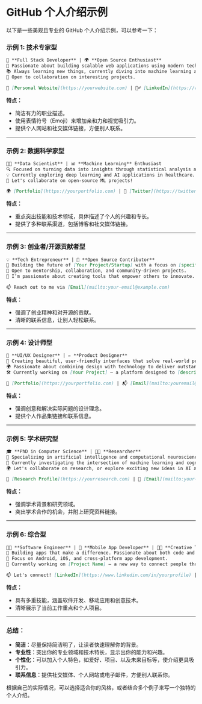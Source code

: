 # GitHub 个人介绍示例
以下是一些美观且专业的 GitHub 个人介绍示例，可以参考一下：

### 示例 1: 技术专家型

```markdown
🔧 **Full Stack Developer** | 🌍 **Open Source Enthusiast**  
🚀 Passionate about building scalable web applications using modern technologies.  
📚 Always learning new things, currently diving into machine learning and blockchain.  
🌱 Open to collaboration on interesting projects.

🔗 [Personal Website](https://yourwebsite.com) | 🦸‍♂️ [LinkedIn](https://www.linkedin.com/in/yourprofile)
```

**特点：**

- 简洁有力的职业描述。
- 使用表情符号（Emoji）来增加亲和力和视觉吸引力。
- 提供个人网站和社交媒体链接，方便别人联系。

---

### 示例 2: 数据科学家型

```markdown
🧑‍💻 **Data Scientist** | 📊 **Machine Learning** Enthusiast  
🔍 Focused on turning data into insights through statistical analysis and predictive modeling.  
💡 Currently exploring deep learning and AI applications in healthcare.  
🔗 Let's collaborate on open-source ML projects!

🌍 [Portfolio](https://yourportfolio.com) | 💬 [Twitter](https://twitter.com/yourprofile) | 📚 [Blog](https://yourblog.com)
```

**特点：**

- 重点突出技能和技术领域，具体描述了个人的兴趣和专长。
- 提供了多种联系渠道，包括博客和社交媒体链接。

---

### 示例 3: 创业者/开源贡献者型

```markdown
💡 **Tech Entrepreneur** | 🌱 **Open Source Contributor**  
🚀 Building the future of [Your Project/Startup] with a focus on [specific technology/industry].  
🤝 Open to mentorship, collaboration, and community-driven projects.  
🔨 I’m passionate about creating tools that empower others to innovate.

📫 Reach out to me via [Email](mailto:your-email@example.com)
```

**特点：**

- 强调了创业精神和对开源的贡献。
- 清晰的联系信息，让别人轻松联系。

---

### 示例 4: 设计师型

```markdown
🎨 **UI/UX Designer** | ✏️ **Product Designer**  
🌟 Creating beautiful, user-friendly interfaces that solve real-world problems.  
🌍 Passionate about combining design with technology to deliver outstanding user experiences.  
🛠 Currently working on [Your Project] — a platform designed to [describe the purpose].

🔗 [Portfolio](https://yourportfolio.com) | 📬 [Email](mailto:youremail@example.com)
```

**特点：**

- 强调创意和解决实际问题的设计理念。
- 提供个人作品集链接和联系信息。

---

### 示例 5: 学术研究型

```markdown
🎓 **PhD in Computer Science** | 🧑‍🔬 **Researcher**  
🔬 Specializing in artificial intelligence and computational neuroscience.  
🧠 Currently investigating the intersection of machine learning and cognitive science.  
🌍 Let's collaborate on research, or explore exciting new ideas in AI and beyond.

🔗 [Research Profile](https://yourresearch.com) | 📧 [Email](mailto:your-email@example.com)
```

**特点：**

- 强调学术背景和研究领域。
- 突出学术合作的机会，并附上研究资料链接。

---

### 示例 6: 综合型

```markdown
👨‍💻 **Software Engineer** | 📱 **Mobile App Developer** | 🧑‍🎨 **Creative Technologist**  
🌟 Building apps that make a difference. Passionate about both code and design.  
🎯 Focus on Android, iOS, and cross-platform app development.  
🌱 Currently working on [Project Name] — a new way to connect people through technology.

📫 Let's connect! [LinkedIn](https://www.linkedin.com/in/yourprofile) | 📧 [Email](mailto:youremail@example.com)
```

**特点：**

- 具有多重技能，涵盖软件开发、移动应用和创意技术。
- 清晰展示了当前工作重点和个人项目。

---

### 总结：

- **简洁**：尽量保持简洁明了，让读者快速理解你的背景。
- **专业性**：突出你的专业领域和技术特长，显示出你的能力和兴趣。
- **个性化**：可以加入个人特色，如爱好、项目、以及未来目标等，使介绍更具吸引力。
- **联系信息**：提供社交媒体、个人网站或电子邮件，方便别人联系你。

根据自己的实际情况，可以选择适合你的风格，或者结合多个例子来写一个独特的个人介绍。
